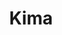 ---
title: Kima
genre: Fantasy/Adventure
summary: In a medieval fantasy setting, a goblin named Kima grows up in an orphanage for wayward monsters where a human woman raises her on tales of knights and heroes. She is displaced when a mysterious party burns down the orphanage while she is out hunting without permission. With her surrogate mother and fellow monsters missing, she sets out to find them. But in order to become a hero, she needs to both prove herself, gather companions and resources and overcome prejudice.   In this short film, Kima begins her adventuring career, looking for adventuring work at a seedy tavern with amusing results. This short film featuring puppets, miniatures, practical effects and fantasy adventure.
poster: /assets/images/kima/poster.jpeg
special-thanks: Stagecoach Foundation, Santa Fe Community College, Elizabeth Stahmer, Milton Riess, Dolina Cafe and Bakery, Sage Bakehouse, Resourceful Santa Fe
cast-members:
- name: Daniel Peaslee
  role: Kima (Voice)
- name: Chelese Belmont
  role: Barkeep
- name: Taylor Trujillo
  role: Bar Patron
- name: Lauren Trujillo
  role: Bar Patron
- name: Piyush Gupta
  role: Bar Patron
- name: Christopher Mcintyre
  role: Bar Patron
- name: Devon
  role: Treasure Chest
crew-members:
- name: Daniel Peaslee
  role: Director
- name: Daniel Peaslee
  role: Writer
- name: Thomas Gray
  role: Assistant Director
- name: Shnanon Reeves
  role: Director of Photography
- name: Devon Ludlow
  role: Puppeteer
- name: Talon Stahmer
  role: Location Manager
- name: Rosalia Peaslee
  role: Puppetmaker
- name: Rosalia Peaslee
  role: Production Designer
- name: Sophia Peaslee
  role: Assistant Production Design
- name: Emmanuelle John
  role: Set Decorator
- name: Michael Bozzuto
  role: Key Grip
- name: Set PA
  role: John Webber
- name: Set PA
  role: Sophia Friedman
- name: Location Sound
  role: Martin Criss
behind-the-scenes-photos:
- image: https://sassyspaceman.s3.amazonaws.com/kima-bts/IMG_0209.jpg
  title: Post
  caption: Recording Lines with Kima
- image: https://sassyspaceman.s3.amazonaws.com/kima-bts/IMG_0216.jpg
  title: Post
  caption: Recording lines with Kima
- image: https://sassyspaceman.s3.amazonaws.com/kima-bts/IMG_1424.jpg
  title: Building The Bar
  caption: Behind the bar set decoration
- image: https://sassyspaceman.s3.amazonaws.com/kima-bts/IMG_0018.jpg
  title: Fun
  caption: Surprise!
- image: https://sassyspaceman.s3.amazonaws.com/kima-bts/IMG_1420.jpg
  title: Action
  caption: Choreographing the fight scene
- image: https://sassyspaceman.s3.amazonaws.com/kima-bts/IMG_0017.jpg
  title: Action
  caption: Devon and Kima
- image: https://sassyspaceman.s3.amazonaws.com/kima-bts/IMG_1419.jpg
  title: Action
  caption: Choreographing the fight scene
- image: https://sassyspaceman.s3.amazonaws.com/kima-bts/IMG_0014.jpg
  title: Action
  caption: Kima in action
- image: https://sassyspaceman.s3.amazonaws.com/kima-bts/IMG_9374.jpg
  title: Puppet Cage
  caption: First fitting for the Puppet Cage
- image: https://sassyspaceman.s3.amazonaws.com/kima-bts/IMG_9371.jpg
  title: Building The Cave
  caption: Planning the monser
- image: https://sassyspaceman.s3.amazonaws.com/kima-bts/IMG_9366.jpg
  title: Building The Tavern
  caption: Decorating the bar
- image: https://sassyspaceman.s3.amazonaws.com/kima-bts/IMG_9359.jpg
  title: Building The Tavern
  caption: Setting up the tavern floor
- image: https://sassyspaceman.s3.amazonaws.com/kima-bts/IMG_9355.jpg
  title: Building the cave
  caption: Setting up the cave scene
- image: https://sassyspaceman.s3.amazonaws.com/kima-bts/IMG_9352.jpg
  title: Building the Tavern
  caption: Checking out the Kima's POV
- image: https://sassyspaceman.s3.amazonaws.com/kima-bts/IMG_0021.jpg
  title: Kima
  caption: Diva taking a nap
- image: https://sassyspaceman.s3.amazonaws.com/kima-bts/IMG_1425.jpg
  title: Action
  caption: Kima exploring the caves
- image: https://sassyspaceman.s3.amazonaws.com/kima-bts/IMG_0020.jpg
  title: Kima
  caption: Diva taking a nap
- image: https://sassyspaceman.s3.amazonaws.com/kima-bts/IMG_9394.jpg
  title: Chest on Puppeteer Cage
  caption: Fitting the Mimic on the puppeteer cage
- image: https://sassyspaceman.s3.amazonaws.com/kima-bts/IMG_9384.jpg
  title: Puppet Cage
  caption: Making The Puppeteer Cage
title-style: kima-title
genre-style: kima-genre
style: kima-body
layout: movie        
---